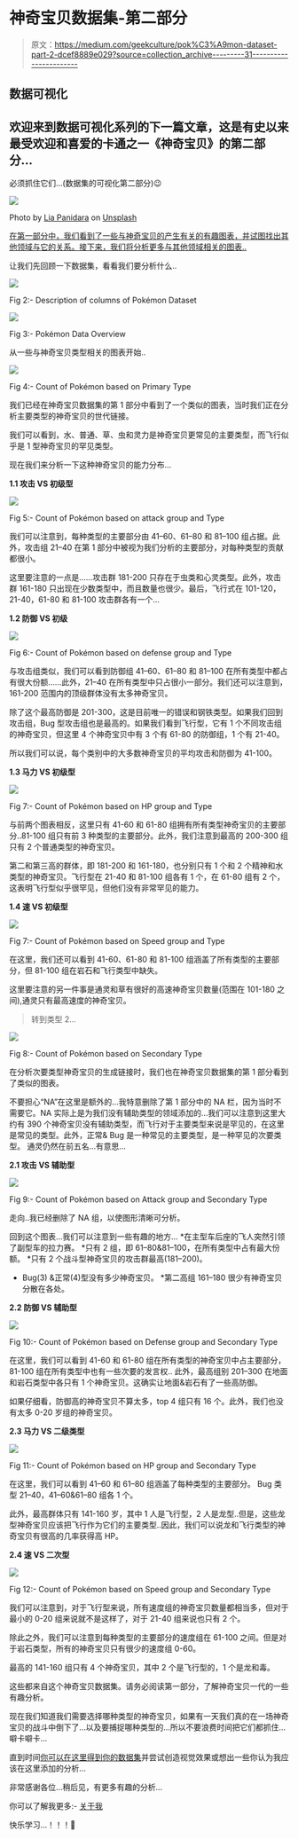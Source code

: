 # 神奇宝贝数据集-第二部分

> 原文：<https://medium.com/geekculture/pok%C3%A9mon-dataset-part-2-dcef8889e029?source=collection_archive---------31----------------------->

## 数据可视化

## 欢迎来到数据可视化系列的下一篇文章，这是有史以来最受欢迎和喜爱的卡通之一《神奇宝贝》的第二部分…
必须抓住它们…(数据集的可视化第二部分)😉

![](img/e01393d00a505a712c2f11aaa9cbc1bb.png)

Photo by [Lia Panidara](https://unsplash.com/@panidara?utm_source=medium&utm_medium=referral) on [Unsplash](https://unsplash.com?utm_source=medium&utm_medium=referral)

[在第一部分中，我们看到了一些与神奇宝贝的产生有关的有趣图表，并试图找出其他领域与它的关系。接下来，我们将分析更多与其他领域相关的图表..](https://shashank-singhal.medium.com/9e6b033c9fe8?source=friends_link&sk=1583198017ba1c93e76c7029bfa0c383)

让我们先回顾一下数据集，看看我们要分析什么..

![](img/134b1a5dec531e19f2ffeb19e513ab70.png)

Fig 2:- Description of columns of Pokémon Dataset

![](img/64ba3e7abecc14c743aa7911dc041d25.png)

Fig 3:- Pokémon Data Overview

从一些与神奇宝贝类型相关的图表开始..

![](img/903853733f0f0a0cff616a96509db8c7.png)

Fig 4:- Count of Pokémon based on Primary Type

我们已经在神奇宝贝数据集的第 1 部分中看到了一个类似的图表，当时我们正在分析主要类型的神奇宝贝的世代链接。

我们可以看到，水、普通、草、虫和灵力是神奇宝贝更常见的主要类型，而飞行似乎是 1 型神奇宝贝的罕见类型。

现在我们来分析一下这种神奇宝贝的能力分布…

**1.1 攻击 VS 初级型**

![](img/5ce884c4e7151adc6a0f495ac6ee2276.png)

Fig 5:- Count of Pokémon based on attack group and Type

我们可以注意到，每种类型的主要部分由 41–60、61–80 和 81–100 组占据。此外，攻击组 21–40 在第 1 部分中被视为我们分析的主要部分，对每种类型的贡献都很小。

这里要注意的一点是……攻击群 181-200 只存在于虫类和心灵类型。此外，攻击群 161-180 只出现在少数类型中，而且数量也很少。最后，飞行式在 101-120，21-40，61-80 和 81-100 攻击群各有一个…

**1.2 防御 VS 初级**

![](img/66b581fe464c686d513a24deb17ce6e9.png)

Fig 6:- Count of Pokémon based on defense group and Type

与攻击组类似，我们可以看到防御组 41–60、61–80 和 81–100 在所有类型中都占有很大份额……此外，21–40 在所有类型中只占很小一部分。我们还可以注意到，161-200 范围内的顶级群体没有太多神奇宝贝。

除了这个最高防御是 201-300，这是目前唯一的错误和钢铁类型。如果我们回到攻击组，Bug 型攻击组也是最高的。如果我们看到飞行型，它有 1 个不同攻击组的神奇宝贝，但这里 4 个神奇宝贝中有 3 个有 61-80 的防御组，1 个有 21-40。

所以我们可以说，每个类别中的大多数神奇宝贝的平均攻击和防御为 41-100。

**1.3 马力 VS 初级型**

![](img/de11350802e96c12d746be7a7bcfa81e.png)

Fig 7:- Count of Pokémon based on HP group and Type

与前两个图表相反，这里只有 41-60 和 61-80 组拥有所有类型神奇宝贝的主要部分..81-100 组只有前 3 种类型的主要部分。此外，我们注意到最高的 200-300 组只有 2 个普通类型的神奇宝贝。

第二和第三高的群体，即 181-200 和 161-180，也分别只有 1 个和 2 个精神和水类型的神奇宝贝。飞行型在 21-40 和 81-100 组各有 1 个，在 61-80 组有 2 个，这表明飞行型似乎很罕见，但他们没有非常罕见的能力。

**1.4 速 VS 初级型**

![](img/cc4674927e91a78eb85014baa614e435.png)

Fig 7:- Count of Pokémon based on Speed group and Type

在这里，我们还可以看到 41-60、61-80 和 81-100 组涵盖了所有类型的主要部分，但 81-100 组在岩石和飞行类型中缺失。

这里要注意的另一件事是通灵和草有很好的高速神奇宝贝数量(范围在 101-180 之间),通灵只有最高速度的神奇宝贝。

> 转到类型 2…

![](img/dfbe3ca31e7b4102468d8c52b1b7dd9d.png)

Fig 8:- Count of Pokémon based on Secondary Type

在分析次要类型神奇宝贝的生成链接时，我们也在神奇宝贝数据集的第 1 部分看到了类似的图表。

不要担心“NA”在这里是额外的…我特意删除了第 1 部分中的 NA 栏，因为当时不需要它。NA 实际上是为我们没有辅助类型的领域添加的…我们可以注意到这里大约有 390 个神奇宝贝没有辅助类型，而飞行对于主要类型来说是罕见的，在这里是常见的类型。此外，正常& Bug 是一种常见的主要类型，是一种罕见的次要类型。
通灵仍然在前五名…有意思…

**2.1 攻击 VS 辅助型**

![](img/423851d31032db4d2cb32aa72d683b87.png)

Fig 9:- Count of Pokémon based on Attack group and Secondary Type

走向..我已经删除了 NA 组，以使图形清晰可分析。

回到这个图表…我们可以注意到一些有趣的地方…
*在主型车后座的飞人突然引领了副型车的拉力赛。
*只有 2 组，即 61–80&81–100，在所有类型中占有最大份额。
*只有 2 个战斗型神奇宝贝的攻击群最高(181–200)。
* Bug(3) &正常(4)型没有多少神奇宝贝。
*第二高组 161–180 很少有神奇宝贝分散在各处。

**2.2 防御 VS 辅助型**

![](img/ec8da00e25e70086f008e64c5ced2dfb.png)

Fig 10:- Count of Pokémon based on Defense group and Secondary Type

在这里，我们可以看到 41-60 和 61-80 组在所有类型的神奇宝贝中占主要部分，81-100 组在所有类型中也有一些次要的发言权..
此外，最高组别 201–300 在地面和岩石类型中各只有 1 个神奇宝贝。这确实让地面&岩石有了一些高防御。

如果仔细看，防御高的神奇宝贝不算太多，top 4 组只有 16 个。此外，我们也没有太多 0-20 岁组的神奇宝贝。

**2.3 马力 VS 二级类型**

![](img/52b7a72476f9513dfbe14f173ca53692.png)

Fig 11:- Count of Pokémon based on HP group and Secondary Type

在这里，我们可以看到 41–60 和 61–80 组涵盖了每种类型的主要部分。
Bug 类型 21–40，41–60&61–80 组各 1 个。

此外，最高群体只有 141-160 岁，其中 1 人是飞行型，2 人是龙型..但是，这些龙型神奇宝贝应该把飞行作为它们的主要类型..因此，我们可以说龙和飞行类型的神奇宝贝有很高的几率获得高 HP。

**2.4 速 VS 二次型**

![](img/8b15850170a8ffea5ee86de16ae247c2.png)

Fig 12:- Count of Pokémon based on Speed group and Secondary Type

我们可以注意到，对于飞行型来说，所有速度组的神奇宝贝数量都相当多，但对于最小的 0-20 组来说就不是这样了，对于 21-40 组来说也只有 2 个。

除此之外，我们可以注意到每种类型的主要部分的速度组在 61-100 之间。但是对于岩石类型，所有的神奇宝贝只有很少的速度组 0-60。

最高的 141-160 组只有 4 个神奇宝贝，其中 2 个是飞行型的，1 个是龙和毒。

这些都来自这个神奇宝贝数据集。请务必阅读第一部分，了解神奇宝贝一代的一些有趣分析。

现在我们知道我们需要选择哪种类型的神奇宝贝，如果有一天我们真的在一场神奇宝贝的战斗中倒下了…以及要捕捉哪种类型的…所以不要浪费时间把它们都抓住…噼卡噼卡…

直到时间[你可以在这里得到你的数据集](https://www.kaggle.com/shashanksinghals/pokemon)并尝试创造视觉效果或想出一些你认为我应该在这里添加的分析…

非常感谢各位…稍后见，有更多有趣的分析…

你可以了解我更多:- [关于我](https://shashank-singhal.medium.com/about-me-shashank-singhal-6654366c8a05)

快乐学习…！！！🙂